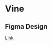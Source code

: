 # Vine

## Figma Design
[Link](https://d-e-n.info/blog/templates/2021-01-04-shablon-vinnogo-magazina.html)